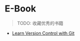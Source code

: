 # E-Book

> TODO: 收藏优秀的书籍

- [Learn Version Control with Git](https://www.git-tower.com/learn/git/ebook/cn/command-line/introduction)
